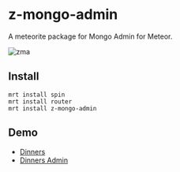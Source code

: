 z-mongo-admin
===============

A meteorite package for Mongo Admin for Meteor.

![zma](http://www.goodnnatural.com/pub/products/12151_T1_W275_H.jpeg)

Install
----------
```
mrt install spin
mrt install router
mrt install z-mongo-admin
```

Demo
------------
* [Dinners](http://interndinners.meteor.com/dinners)
* [Dinners Admin](http://interndinners.meteor.com/admin)
